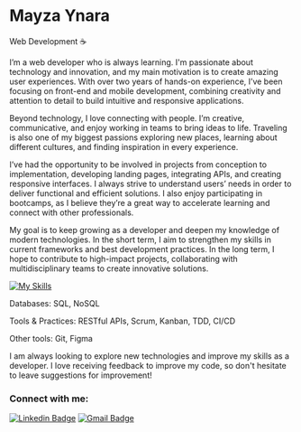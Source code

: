 # Mayza Ynara

Web Development :coffee:

I’m a web developer who is always learning. I'm passionate about technology and innovation, and my main motivation is to create amazing user experiences. With over two years of hands-on experience, I’ve been focusing on front-end and mobile development, combining creativity and attention to detail to build intuitive and responsive applications.

Beyond technology, I love connecting with people. I’m creative, communicative, and enjoy working in teams to bring ideas to life. Traveling is also one of my biggest passions exploring new places, learning about different cultures, and finding inspiration in every experience.

I’ve had the opportunity to be involved in projects from conception to implementation, developing landing pages, integrating APIs, and creating responsive interfaces. I always strive to understand users’ needs in order to deliver functional and efficient solutions. I also enjoy participating in bootcamps, as I believe they’re a great way to accelerate learning and connect with other professionals.

My goal is to keep growing as a developer and deepen my knowledge of modern technologies. In the short term, I aim to strengthen my skills in current frameworks and best development practices. In the long term, I hope to contribute to high-impact projects, collaborating with multidisciplinary teams to create innovative solutions.

[![My Skills](https://skillicons.dev/icons?i=css,js,nodejs,figma,react,express,&theme=light)](https://skillicons.dev)

Databases: SQL, NoSQL

Tools & Practices: RESTful APIs, Scrum, Kanban, TDD, CI/CD

Other tools: Git, Figma

I am always looking to explore new technologies and improve my skills as a developer. I love receiving feedback to improve my code, so don't hesitate to leave suggestions for improvement!
### Connect with me:

[![Linkedin Badge](https://img.shields.io/badge/LinkedIn-0077B5?style=for-the-badge&logo=linkedin&logoColor=white)](https://www.linkedin.com/in/mayza-ynara-mendes-rodrigues/)
[![Gmail Badge](https://img.shields.io/badge/Gmail-D14836?style=for-the-badge&logo=gmail&logoColor=white)](mailto:mayzamrodrigues@gmail.com)

